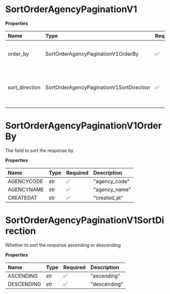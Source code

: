 # SortOrderAgencyPaginationV1

**Properties**

| Name           | Type                                     | Required | Description                                          |
| :------------- | :--------------------------------------- | :------- | :--------------------------------------------------- |
| order_by       | SortOrderAgencyPaginationV1OrderBy       | ✅       | The field to sort the response by                    |
| sort_direction | SortOrderAgencyPaginationV1SortDirection | ✅       | Whether to sort the response ascending or descending |

# SortOrderAgencyPaginationV1OrderBy

The field to sort the response by

**Properties**

| Name       | Type | Required | Description   |
| :--------- | :--- | :------- | :------------ |
| AGENCYCODE | str  | ✅       | "agency_code" |
| AGENCYNAME | str  | ✅       | "agency_name" |
| CREATEDAT  | str  | ✅       | "created_at"  |

# SortOrderAgencyPaginationV1SortDirection

Whether to sort the response ascending or descending

**Properties**

| Name       | Type | Required | Description  |
| :--------- | :--- | :------- | :----------- |
| ASCENDING  | str  | ✅       | "ascending"  |
| DESCENDING | str  | ✅       | "descending" |

<!-- This file was generated by liblab | https://liblab.com/ -->
